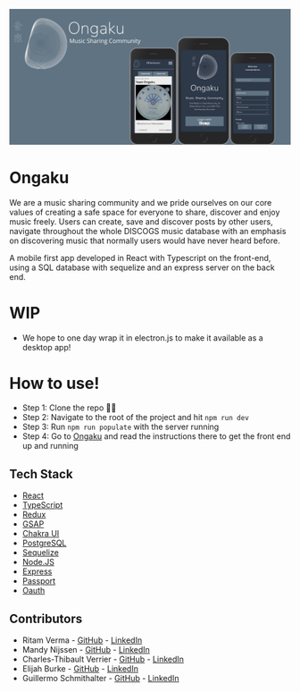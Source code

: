 <p align="center">
  <img src="images/Ongaku.png" />
 </p>


# Ongaku

We are a music sharing community and we pride ourselves on our core values of creating a safe space for everyone to share, discover and enjoy music freely. 
Users can create, save and discover posts by other users, navigate throughout the whole DISCOGS music database with an emphasis on discovering music that normally users would have never heard before.

A mobile first app developed in React with Typescript on the front-end, using a SQL database with sequelize and an express server on the back end.

# WIP

* We hope to one day wrap it in electron.js to make it available as a desktop app!

# How to use!
 * Step 1: Clone the repo ☝🏼
 * Step 2: Navigate to the root of the project and hit `npm run dev`
 * Step 3: Run `npm run populate` with the server running
 * Step 4: Go to [Ongaku](https://github.com/ritammv/ongaku) and read the instructions there to get the front end up and running


 ## Tech Stack
* [React](https://reactjs.org/)
* [TypeScript](https://www.typescriptlang.org/)
* [Redux](https://redux.js.org/)
* [GSAP](https://greensock.com/docs/)
* [Chakra UI](https://chakra-ui.com/)
* [PostgreSQL](https://www.postgresql.org/)
* [Sequelize](https://sequelize.org/)
* [Node.JS](https://nodejs.org/en/)
* [Express](https://expressjs.com/)
* [Passport](http://www.passportjs.org/)
* [Oauth](https://oauth.net/)


## Contributors
* Ritam Verma - [GitHub](https://github.com/ritammv) - [LinkedIn](https://www.linkedin.com/in/ritammv)
* Mandy Nijssen - [GitHub](https://github.com/manij89) - [LinkedIn](https://www.linkedin.com/in/mandy-nijssen)
* Charles-Thibault Verrier - [GitHub](https://github.com/chthve) - [LinkedIn](https://www.linkedin.com/in/chthve/)
* Elijah Burke - [GitHub](https://github.com/ElijahBurke) - [LinkedIn](https://www.linkedin.com/in/elijahburke/)
* Guillermo Schmithalter  - [GitHub](https://github.com/gSchmithalter14) - [LinkedIn](https://www.linkedin.com/in/schmigui/)

